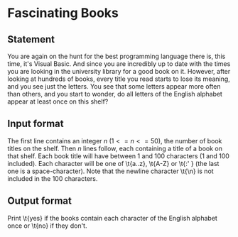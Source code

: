 # Fascinating Books

## Statement

You are again on the hunt for the best programming language there is, this time, it's Visual Basic. And since you are incredibly up to date with the times you are looking in the university library for a good book on it. However, after looking at hundreds of books, every title you read starts to lose its meaning, and you see just the letters. You see that some letters appear more often than others, and you start to wonder, do all letters of the English alphabet appear at least once on this shelf?

## Input format

The first line contains an integer $n$ ($1 <= n <= 50$), the number of book titles on the shelf. Then $n$ lines follow, each containing a title of a book on that shelf. Each book title will have between 1 and 100 characters (1 and 100 included). Each character will be one of \t{a..z}, \t{A-Z} or \t{:' } (the last one is a space-character). Note that the newline character \t{\n} is not included in the 100 characters.

## Output format

Print \t{yes} if the books contain each character of the English alphabet once or \t{no} if they don't.
